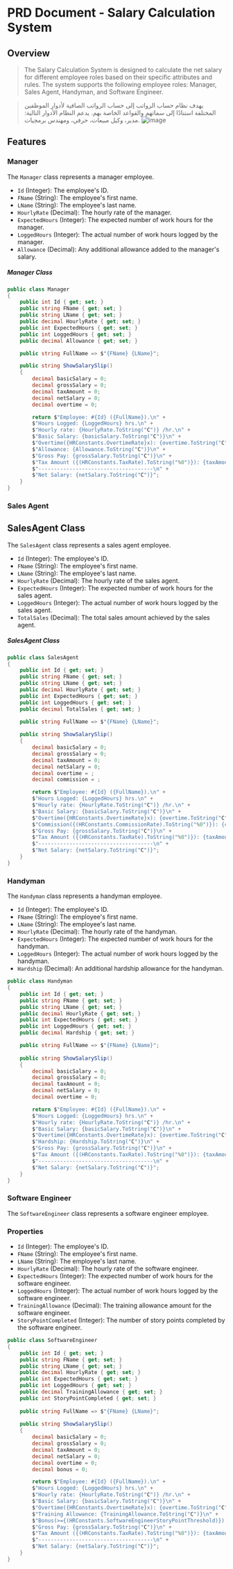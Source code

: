 # PRD Document - Salary Calculation System

## Overview
>The Salary Calculation System is designed to calculate the net salary for different employee roles based on their specific attributes and rules. The system supports the following employee roles: Manager, Sales Agent, Handyman, and Software Engineer.

>يهدف نظام حساب الرواتب إلى حساب الرواتب الصافية لأدوار الموظفين المختلفة استنادًا إلى سماتهم والقواعد الخاصة بهم. يدعم النظام الأدوار التالية: مدير، وكيل مبيعات، حرفي، ومهندس برمجيات.
![image](https://github.com/metigator/OOP012-Inheritance/assets/87314838/32868c85-c572-4936-91c2-4101b8655284)




## Features

### Manager

The `Manager` class represents a manager employee.

- `Id` (Integer): The employee's ID.
- `FName` (String): The employee's first name.
- `LName` (String): The employee's last name.
- `HourlyRate` (Decimal): The hourly rate of the manager.
- `ExpectedHours` (Integer): The expected number of work hours for the manager.
- `LoggedHours` (Integer): The actual number of work hours logged by the manager.
- `Allowance` (Decimal): Any additional allowance added to the manager's salary.

##### Manager Class
```csharp
public class Manager
{
    public int Id { get; set; }
    public string FName { get; set; }
    public string LName { get; set; }
    public decimal HourlyRate { get; set; }
    public int ExpectedHours { get; set; }
    public int LoggedHours { get; set; }
    public decimal Allowance { get; set; }

    public string FullName => $"{FName} {LName}";

    public string ShowSalarySlip()
    {
        decimal basicSalary = 0;
        decimal grossSalary = 0;
        decimal taxAmount = 0;
        decimal netSalary = 0;
        decimal overtime = 0;

        return $"Employee: #{Id} ({FullName}).\n" +
        $"Hours Logged: {LoggedHours} hrs.\n" +
        $"Hourly rate: {HourlyRate.ToString("C")} /hr.\n" +
        $"Basic Salary: {basicSalary.ToString("C")}\n" +
        $"Overtime({HRConstants.OvertimeRate}x): {overtime.ToString("C")}\n" +
        $"Allowance: {Allowance.ToString("C")}\n" +
        $"Gross Pay: {grossSalary.ToString("C")}\n" +
        $"Tax Amount ({(HRConstants.TaxRate).ToString("%0")}): {taxAmount.ToString("C")}\n" +
        $"-------------------------------------\n" +
        $"Net Salary: {netSalary.ToString("C")}";
    }
}
```

### Sales Agent

## SalesAgent Class

The `SalesAgent` class represents a sales agent employee.


- `Id` (Integer): The employee's ID.
- `FName` (String): The employee's first name.
- `LName` (String): The employee's last name.
- `HourlyRate` (Decimal): The hourly rate of the sales agent.
- `ExpectedHours` (Integer): The expected number of work hours for the sales agent.
- `LoggedHours` (Integer): The actual number of work hours logged by the sales agent.
- `TotalSales` (Decimal): The total sales amount achieved by the sales agent.

##### SalesAgent Class
```csharp
public class SalesAgent
{
    public int Id { get; set; }
    public string FName { get; set; }
    public string LName { get; set; }
    public decimal HourlyRate { get; set; }
    public int ExpectedHours { get; set; }
    public int LoggedHours { get; set; }
    public decimal TotalSales { get; set; }

    public string FullName => $"{FName} {LName}";
    
    public string ShowSalarySlip()
    {
        decimal basicSalary = 0;
        decimal grossSalary = 0;
        decimal taxAmount = 0;
        decimal netSalary = 0;
        decimal overtime = ;
        decimal commission = ;

        return $"Employee: #{Id} ({FullName}).\n" +
        $"Hours Logged: {LoggedHours} hrs.\n" +
        $"Hourly rate: {HourlyRate.ToString("C")} /hr.\n" +
        $"Basic Salary: {basicSalary.ToString("C")}\n" +
        $"Overtime({HRConstants.OvertimeRate}x): {overtime.ToString("C")}\n" +
        $"Commission({(HRConstants.CommissionRate).ToString("%0")}): {commission.ToString("C")}\n"+
        $"Gross Pay: {grossSalary.ToString("C")}\n" +
        $"Tax Amount ({(HRConstants.TaxRate).ToString("%0")}): {taxAmount.ToString("C")}\n" +
        $"-------------------------------------\n" +
        $"Net Salary: {netSalary.ToString("C")}";
    }
}
```

### Handyman

The `Handyman` class represents a handyman employee.


- `Id` (Integer): The employee's ID.
- `FName` (String): The employee's first name.
- `LName` (String): The employee's last name.
- `HourlyRate` (Decimal): The hourly rate of the handyman.
- `ExpectedHours` (Integer): The expected number of work hours for the handyman.
- `LoggedHours` (Integer): The actual number of work hours logged by the handyman.
- `Hardship` (Decimal): An additional hardship allowance for the handyman.


```csharp
public class Handyman
{
    public int Id { get; set; }
    public string FName { get; set; }
    public string LName { get; set; }
    public decimal HourlyRate { get; set; }
    public int ExpectedHours { get; set; }
    public int LoggedHours { get; set; }
    public decimal Hardship { get; set; }

    public string FullName => $"{FName} {LName}";
    
    public string ShowSalarySlip()
    {
        decimal basicSalary = 0;
        decimal grossSalary = 0;
        decimal taxAmount = 0;
        decimal netSalary = 0;
        decimal overtime = 0;

        return $"Employee: #{Id} ({FullName}).\n" +
        $"Hours Logged: {LoggedHours} hrs.\n" +
        $"Hourly rate: {HourlyRate.ToString("C")} /hr.\n" +
        $"Basic Salary: {basicSalary.ToString("C")}\n" +
        $"Overtime({HRConstants.OvertimeRate}x): {overtime.ToString("C")}\n" +
        $"Hardship: {Hardship.ToString("C")}\n" +
        $"Gross Pay: {grossSalary.ToString("C")}\n" +
        $"Tax Amount ({(HRConstants.TaxRate).ToString("%0")}): {taxAmount.ToString("C")}\n" +
        $"-------------------------------------\n" +
        $"Net Salary: {netSalary.ToString("C")}";
    }
}
```
### Software Engineer

The `SoftwareEngineer` class represents a software engineer employee.

### Properties

- `Id` (Integer): The employee's ID.
- `FName` (String): The employee's first name.
- `LName` (String): The employee's last name.
- `HourlyRate` (Decimal): The hourly rate of the software engineer.
- `ExpectedHours` (Integer): The expected number of work hours for the software engineer.
- `LoggedHours` (Integer): The actual number of work hours logged by the software engineer.
- `TrainingAllowance` (Decimal): The training allowance amount for the software engineer.
- `StoryPointCompleted` (Integer): The number of story points completed by the software engineer.

```csharp
public class SoftwareEngineer
{
    public int Id { get; set; }
    public string FName { get; set; }
    public string LName { get; set; }
    public decimal HourlyRate { get; set; }
    public int ExpectedHours { get; set; }
    public int LoggedHours { get; set; }
    public decimal TrainingAllowance { get; set; }
    public int StoryPointCompleted { get; set; }
    
    public string FullName => $"{FName} {LName}";
    
    public string ShowSalarySlip()
    {
        decimal basicSalary = 0;
        decimal grossSalary = 0;
        decimal taxAmount = 0;
        decimal netSalary = 0;
        decimal overtime = 0;
        decimal bonus = 0;

        return $"Employee: #{Id} ({FullName}).\n" +
        $"Hours Logged: {LoggedHours} hrs.\n" +
        $"Hourly rate: {HourlyRate.ToString("C")} /hr.\n" +
        $"Basic Salary: {basicSalary.ToString("C")}\n" +
        $"Overtime({HRConstants.OvertimeRate}x): {overtime.ToString("C")}\n" +
        $"Training Allowance: {TrainingAllowance.ToString("C")}\n" +
        $"Bonus(>={(HRConstants.SoftwareEngineerStoryPointThreshold)}): Bonus.ToString("C")}\n" +
        $"Gross Pay: {grossSalary.ToString("C")}\n" +
        $"Tax Amount ({(HRConstants.TaxRate).ToString("%0")}): {taxAmount.ToString("C")}\n" +
        $"-------------------------------------\n" +
        $"Net Salary: {netSalary.ToString("C")}";
    }
}
```
